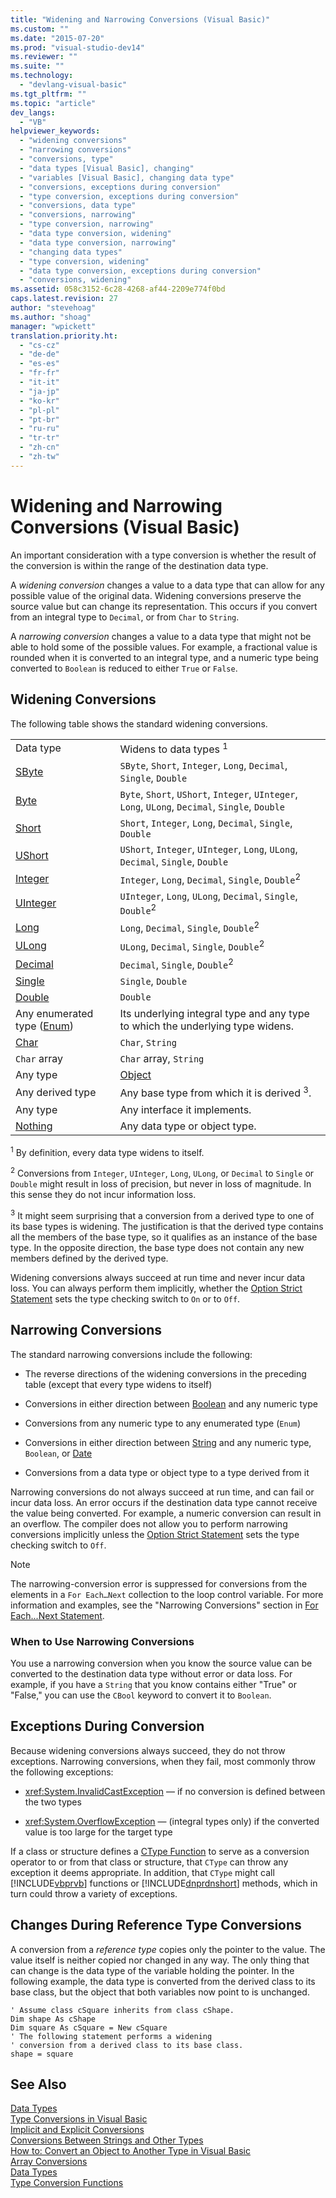 ```yaml
---
title: "Widening and Narrowing Conversions (Visual Basic)"
ms.custom: ""
ms.date: "2015-07-20"
ms.prod: "visual-studio-dev14"
ms.reviewer: ""
ms.suite: ""
ms.technology: 
  - "devlang-visual-basic"
ms.tgt_pltfrm: ""
ms.topic: "article"
dev_langs: 
  - "VB"
helpviewer_keywords: 
  - "widening conversions"
  - "narrowing conversions"
  - "conversions, type"
  - "data types [Visual Basic], changing"
  - "variables [Visual Basic], changing data type"
  - "conversions, exceptions during conversion"
  - "type conversion, exceptions during conversion"
  - "conversions, data type"
  - "conversions, narrowing"
  - "type conversion, narrowing"
  - "data type conversion, widening"
  - "data type conversion, narrowing"
  - "changing data types"
  - "type conversion, widening"
  - "data type conversion, exceptions during conversion"
  - "conversions, widening"
ms.assetid: 058c3152-6c28-4268-af44-2209e774f0bd
caps.latest.revision: 27
author: "stevehoag"
ms.author: "shoag"
manager: "wpickett"
translation.priority.ht: 
  - "cs-cz"
  - "de-de"
  - "es-es"
  - "fr-fr"
  - "it-it"
  - "ja-jp"
  - "ko-kr"
  - "pl-pl"
  - "pt-br"
  - "ru-ru"
  - "tr-tr"
  - "zh-cn"
  - "zh-tw"
---
```

# Widening and Narrowing Conversions (Visual Basic)
An important consideration with a type conversion is whether the result of the conversion is within the range of the destination data type.  
  
 A *widening conversion* changes a value to a data type that can allow for any possible value of the original data.  Widening conversions preserve the source value but can change its representation. This occurs if you convert from an integral type to `Decimal`, or from `Char` to `String`.  
  
 A *narrowing conversion* changes a value to a data type that might not be able to hold some of the possible values. For example, a fractional value is rounded when it is converted to an integral type, and a numeric type being converted to `Boolean` is reduced to either `True` or `False`.  
  
## Widening Conversions  
 The following table shows the standard widening conversions.  
  
|||  
|-|-|  
|Data type|Widens to data types <sup>1</sup>|  
|[SByte](../../../../visual-basic\language-reference\data-types/sbyte-data-type.md)|`SByte`, `Short`, `Integer`, `Long`, `Decimal`, `Single`, `Double`|  
|[Byte](../../../../visual-basic\language-reference\data-types/byte-data-type.md)|`Byte`, `Short`, `UShort`, `Integer`, `UInteger`, `Long`, `ULong`, `Decimal`, `Single`, `Double`|  
|[Short](../../../../visual-basic\language-reference\data-types/short-data-type.md)|`Short`, `Integer`, `Long`, `Decimal`, `Single`, `Double`|  
|[UShort](../../../../visual-basic\language-reference\data-types/ushort-data-type.md)|`UShort`, `Integer`, `UInteger`, `Long`, `ULong`, `Decimal`, `Single`, `Double`|  
|[Integer](../../../../visual-basic\language-reference\data-types/integer-data-type.md)|`Integer`, `Long`, `Decimal`, `Single`, `Double`<sup>2</sup>|  
|[UInteger](../../../../visual-basic\language-reference\data-types/uinteger-data-type.md)|`UInteger`, `Long`, `ULong`, `Decimal`, `Single`, `Double`<sup>2</sup>|  
|[Long](../../../../visual-basic\language-reference\data-types/long-data-type.md)|`Long`, `Decimal`, `Single`, `Double`<sup>2</sup>|  
|[ULong](../../../../visual-basic\language-reference\data-types/ulong-data-type.md)|`ULong`, `Decimal`, `Single`, `Double`<sup>2</sup>|  
|[Decimal](../../../../visual-basic\language-reference\data-types/decimal-data-type.md)|`Decimal`, `Single`, `Double`<sup>2</sup>|  
|[Single](../../../../visual-basic\language-reference\data-types/single-data-type.md)|`Single`, `Double`|  
|[Double](../../../../visual-basic\language-reference\data-types/double-data-type.md)|`Double`|  
|Any enumerated type ([Enum](../../../../visual-basic\language-reference\statements/enum-statement.md))|Its underlying integral type and any type to which the underlying type widens.|  
|[Char](../../../../visual-basic\language-reference\data-types/char-data-type.md)|`Char`, `String`|  
|`Char` array|`Char` array, `String`|  
|Any type|[Object](../../../../visual-basic\language-reference\data-types/object-data-type.md)|  
|Any derived type|Any base type from which it is derived <sup>3</sup>.|  
|Any type|Any interface it implements.|  
|[Nothing](../../../../visual-basic\language-reference/nothing.md)|Any data type or object type.|  
  
 <sup>1</sup> By definition, every data type widens to itself.  
  
 <sup>2</sup> Conversions from `Integer`, `UInteger`, `Long`, `ULong`, or `Decimal` to `Single` or `Double` might result in loss of precision, but never in loss of magnitude. In this sense they do not incur information loss.  
  
 <sup>3</sup> It might seem surprising that a conversion from a derived type to one of its base types is widening. The justification is that the derived type contains all the members of the base type, so it qualifies as an instance of the base type. In the opposite direction, the base type does not contain any new members defined by the derived type.  
  
 Widening conversions always succeed at run time and never incur data loss. You can always perform them implicitly, whether the [Option Strict Statement](../../../../visual-basic\language-reference\statements/option-strict-statement.md) sets the type checking switch to `On` or to `Off`.  
  
## Narrowing Conversions  
 The standard narrowing conversions include the following:  
  
-   The reverse directions of the widening conversions in the preceding table (except that every type widens to itself)  
  
-   Conversions in either direction between [Boolean](../../../../visual-basic\language-reference\data-types/boolean-data-type.md) and any numeric type  
  
-   Conversions from any numeric type to any enumerated type (`Enum`)  
  
-   Conversions in either direction between [String](../../../../visual-basic\language-reference\data-types/string-data-type.md) and any numeric type, `Boolean`, or [Date](../../../../visual-basic\language-reference\data-types/date-data-type.md)  
  
-   Conversions from a data type or object type to a type derived from it  
  
 Narrowing conversions do not always succeed at run time, and can fail or incur data loss. An error occurs if the destination data type cannot receive the value being converted. For example, a numeric conversion can result in an overflow. The compiler does not allow you to perform narrowing conversions implicitly unless the [Option Strict Statement](../../../../visual-basic\language-reference\statements/option-strict-statement.md) sets the type checking switch to `Off`.  
  
> [!NOTE]
>  The narrowing-conversion error is suppressed for conversions from the elements in a `For Each…Next` collection to the loop control variable. For more information and examples, see the "Narrowing Conversions" section in [For Each...Next Statement](../../../../visual-basic\language-reference\statements/for-each-next-statement.md).  
  
### When to Use Narrowing Conversions  
 You use a narrowing conversion when you know the source value can be converted to the destination data type without error or data loss. For example, if you have a `String` that you know contains either "True" or "False," you can use the `CBool` keyword to convert it to `Boolean`.  
  
## Exceptions During Conversion  
 Because widening conversions always succeed, they do not throw exceptions. Narrowing conversions, when they fail, most commonly throw the following exceptions:  
  
-   <xref:System.InvalidCastException> — if no conversion is defined between the two types  
  
-   <xref:System.OverflowException> — (integral types only) if the converted value is too large for the target type  
  
 If a class or structure defines a [CType Function](../../../../visual-basic\language-reference\functions/ctype-function.md) to serve as a conversion operator to or from that class or structure, that `CType` can throw any exception it deems appropriate. In addition, that `CType` might call [!INCLUDE[vbprvb](../../../../csharp\programming-guide\concepts\linq/includes/vbprvb_md.md)] functions or [!INCLUDE[dnprdnshort](../../../../csharp\getting-started/includes/dnprdnshort_md.md)] methods, which in turn could throw a variety of exceptions.  
  
## Changes During Reference Type Conversions  
 A conversion from a *reference type* copies only the pointer to the value. The value itself is neither copied nor changed in any way. The only thing that can change is the data type of the variable holding the pointer. In the following example, the data type is converted from the derived class to its base class, but the object that both variables now point to is unchanged.  
  
```  
' Assume class cSquare inherits from class cShape.  
Dim shape As cShape  
Dim square As cSquare = New cSquare  
' The following statement performs a widening  
' conversion from a derived class to its base class.  
shape = square  
```  
  
## See Also  
 [Data Types](../../../../visual-basic\programming-guide\language-features\data-types/index.md)   
 [Type Conversions in Visual Basic](../../../../visual-basic\programming-guide\language-features\data-types/type-conversions.md)   
 [Implicit and Explicit Conversions](../../../../visual-basic\programming-guide\language-features\data-types/implicit-and-explicit-conversions.md)   
 [Conversions Between Strings and Other Types](../../../../visual-basic\programming-guide\language-features\data-types/conversions-between-strings-and-other-types.md)   
 [How to: Convert an Object to Another Type in Visual Basic](../../../../visual-basic\programming-guide\language-features\data-types/how-to-convert-an-object-to-another-type.md)   
 [Array Conversions](../../../../visual-basic\programming-guide\language-features\data-types/array-conversions.md)   
 [Data Types](../../../../visual-basic\language-reference\data-types/data-type-summary.md)   
 [Type Conversion Functions](../../../../visual-basic\language-reference\functions/type-conversion-functions.md)